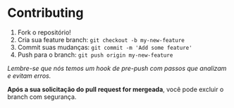 # Contributing

1. Fork o repositório!
2. Cria sua feature branch: `git checkout -b my-new-feature`
3. Commit suas mudanças: `git commit -m 'Add some feature'`
4. Push para o branch: `git push origin my-new-feature`

*Lembre-se que nós temos um hook de pre-push com passos que analizam e evitam erros.*

**Após a sua solicitação do pull request for mergeada**, você pode excluir o branch com segurança.
